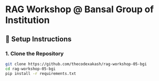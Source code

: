 # RAG Workshop @ Bansal Group of Institution

## 🔧 Setup Instructions

### 1. Clone the Repository

```bash
git clone https://github.com/thecodexakash/rag-workshop-05-bgi
cd rag-workshop-05-bgi
pip install -r requirements.txt

